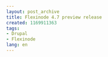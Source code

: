 ```yaml
---
layout: post_archive
title: Flexinode 4.7 preview release
created: 1169911363
tags:
- Drupal
- Flexinode
lang: en
---
```


